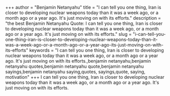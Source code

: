 +++
author = "Benjamin Netanyahu"
title = "I can tell you one thing, Iran is closer to developing nuclear weapons today than it was a week ago, or a month ago or a year ago. It's just moving on with its efforts."
description = "the best Benjamin Netanyahu Quote: I can tell you one thing, Iran is closer to developing nuclear weapons today than it was a week ago, or a month ago or a year ago. It's just moving on with its efforts."
slug = "i-can-tell-you-one-thing-iran-is-closer-to-developing-nuclear-weapons-today-than-it-was-a-week-ago-or-a-month-ago-or-a-year-ago-its-just-moving-on-with-its-efforts"
keywords = "I can tell you one thing, Iran is closer to developing nuclear weapons today than it was a week ago, or a month ago or a year ago. It's just moving on with its efforts.,benjamin netanyahu,benjamin netanyahu quotes,benjamin netanyahu quote,benjamin netanyahu sayings,benjamin netanyahu saying,quotes, sayings,quote, saying, motivation"
+++
I can tell you one thing, Iran is closer to developing nuclear weapons today than it was a week ago, or a month ago or a year ago. It's just moving on with its efforts.
